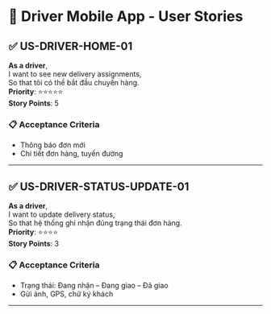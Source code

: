 # 🚗 Driver Mobile App - User Stories

## ✅ US-DRIVER-HOME-01

**As a driver**,  
I want to see new delivery assignments,  
So that tôi có thể bắt đầu chuyến hàng.  
**Priority**: ⭐⭐⭐⭐⭐  
**Story Points**: 5

### 📋 Acceptance Criteria

- Thông báo đơn mới
- Chi tiết đơn hàng, tuyến đường

---

## ✅ US-DRIVER-STATUS-UPDATE-01

**As a driver**,  
I want to update delivery status,  
So that hệ thống ghi nhận đúng trạng thái đơn hàng.  
**Priority**: ⭐⭐⭐⭐  
**Story Points**: 3

### 📋 Acceptance Criteria

- Trạng thái: Đang nhận – Đang giao – Đã giao
- Gửi ảnh, GPS, chữ ký khách

---
